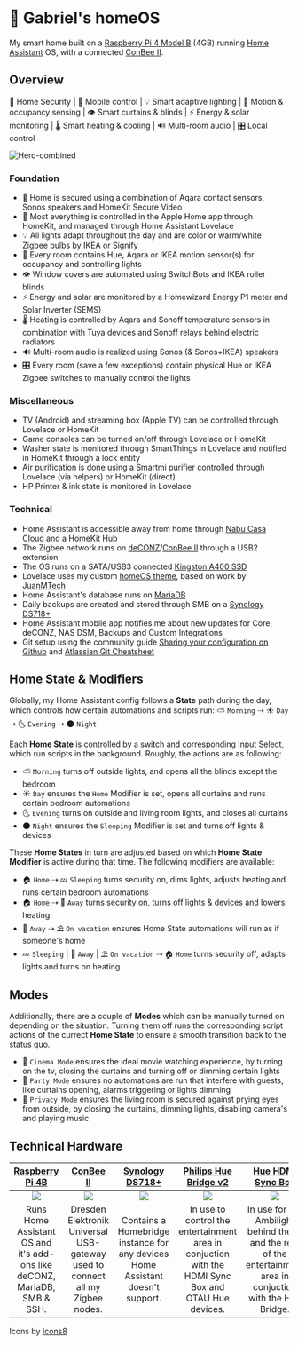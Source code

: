 # 🏡 Gabriel's homeOS
My smart home built on a [Raspberry Pi 4 Model B](https://www.raspberrypi.com/products/raspberry-pi-4-model-b/) (4GB) running [Home Assistant](https://www.home-assistant.io/) OS, with a connected [ConBee II](https://www.phoscon.de/en/conbee2).

## Overview
🚨 Home Security | 📱 Mobile control | 💡 Smart adaptive lighting | 👋 Motion & occupancy sensing | 👁 Smart curtains & blinds | ⚡ Energy & solar monitoring | 🌡 Smart heating & cooling | 🔊 Multi-room audio | 🎛 Local control

![Hero-combined](https://user-images.githubusercontent.com/61377476/138591773-0800bf9a-436e-49e3-895f-d651278713fd.png)

### Foundation
- 🚨 Home is secured using a combination of Aqara contact sensors, Sonos speakers and HomeKit Secure Video
- 📱 Most everything is controlled in the Apple Home app through HomeKit, and managed through Home Assistant Lovelace
- 💡 All lights adapt throughout the day and are color or warm/white Zigbee bulbs by IKEA or Signify
- 👋 Every room contains Hue, Aqara or IKEA motion sensor(s) for occupancy and controlling lights
- 👁 Window covers are automated using SwitchBots and IKEA roller blinds
- ⚡ Energy and solar are monitored by a Homewizard Energy P1 meter and Solar Inverter (SEMS) 
- 🌡 Heating is controlled by Aqara and Sonoff temperature sensors in combination with Tuya devices and Sonoff relays behind electric radiators
- 🔊 Multi-room audio is realized using Sonos (& Sonos+IKEA) speakers
- 🎛 Every room (save a few exceptions) contain physical Hue or IKEA Zigbee switches to manually control the lights

### Miscellaneous
- TV (Android) and streaming box (Apple TV) can be controlled through Lovelace or HomeKit
- Game consoles can be turned on/off through Lovelace or HomeKit
- Washer state is monitored through SmartThings in Lovelace and notified in HomeKit through a lock entity
- Air purification is done using a Smartmi purifier controlled through Lovelace (via helpers) or HomeKit (direct)
- HP Printer & ink state is monitored in Lovelace

### Technical
- Home Assistant is accessible away from home through [Nabu Casa Cloud](https://www.nabucasa.com/) and a HomeKit Hub
- The Zigbee network runs on [deCONZ](https://phoscon.de/en/conbee2/software)/[ConBee II](https://www.phoscon.de/en/conbee2) through a USB2 extension
- The OS runs on a SATA/USB3 connected [Kingston A400 SSD](https://www.kingston.com/en/ssd/a400-solid-state-drive)
- Lovelace uses my custom [homeOS theme](https://github.com/gvssr/home-assistant-config/tree/main/themes/homeOS_theme), based on work by [JuanMTech](https://github.com/JuanMTech)
- Home Assistant's database runs on [MariaDB](https://mariadb.org/)
- Daily backups are created and stored through SMB on a [Synology DS718+](https://www.synology.com/support/download/DS718+?version=7.0#system)
- Home Assistant mobile app notifies me about new updates for Core, deCONZ, NAS DSM, Backups and Custom Integrations
- Git setup using the community guide [Sharing your configuration on Github](https://community.home-assistant.io/t/sharing-your-configuration-on-github/195144) and [Atlassian Git Cheatsheet](https://www.atlassian.com/git/tutorials/atlassian-git-cheatsheet)

## Home State & Modifiers
Globally, my Home Assistant config follows a **State** path during the day, which controls how certain automations and scripts run: ⛅️ `Morning` ⇢ ☀️ `Day` ⇢ 🌜 `Evening` ⇢ 🌑 `Night`

Each **Home State** is controlled by a switch and corresponding Input Select, which run scripts in the background. Roughly, the actions are as following:

- ⛅️ `Morning` turns off outside lights, and opens all the blinds except the bedroom
- ☀️ `Day` ensures the `Home` Modifier is set, opens all curtains and runs certain bedroom automations
- 🌜 `Evening` turns on outside and living room lights, and closes all curtains
- 🌑 `Night` ensures the `Sleeping` Modifier is set and turns off lights & devices

These **Home States** in turn are adjusted based on which **Home State Modifier** is active during that time. The following modifiers are available:

- 🏠 `Home` ⇢ 💤 `Sleeping` turns security on, dims lights, adjusts heating and runs certain bedroom automations
- 🏠 `Home` ⇢ 📍 `Away` turns security on, turns off lights & devices and lowers heating
- 📍 `Away` ⇢ ⛱️ `On vacation` ensures Home State automations will run as if someone's home
- 💤 `Sleeping` | 📍 `Away` | ⛱️ `On vacation` ⇢ 🏠 `Home` turns security off, adapts lights and turns on heating

## Modes
Additionally, there are a couple of **Modes** which can be manually turned on depending on the situation. Turning them off runs the corresponding script actions of the currect **Home State** to ensure a smooth transition back to the status quo.
- 🍿 ``Cinema Mode`` ensures the ideal movie watching experience, by turning on the tv, closing the curtains and turning off or dimming certain lights
- 🎉 ``Party Mode`` ensures no automations are run that interfere with guests, like curtains opening, alarms triggering or lights dimming
- 👀 ``Privacy Mode`` ensures the living room is secured against prying eyes from outside, by closing the curtains, dimming lights, disabling camera's and playing music

## Technical Hardware
| [Raspberry Pi 4B](https://www.raspberrypi.com/products/raspberry-pi-4-model-b/)  | [ConBee II](https://phoscon.de/en/conbee2) | [Synology DS718+](https://www.synology.com/nl-nl/support/download/DS718+) | [Philips Hue Bridge v2](https://www.philips-hue.com/nl-nl/p/hue-bridge/8718696511800) | [Hue HDMI Sync Box](https://www.philips-hue.com/nl-nl/p/hue-play-hdmi-sync-box/8718699704803) | [SwitchBot Hub Mini](https://www.switch-bot.com/products/switchbot-hub-mini) | [Apple TV 4K](https://www.apple.com/apple-tv-4k/) |
| :-------------: | :-------------: | :-------------: | :-------------: | :-------------: | :-------------: | :-------------: |
| <img src="https://img.icons8.com/dotty/80/000000/raspberry-pi.png"/> | <img src="https://img.icons8.com/dotty/80/000000/usb-memory-stick.png"/> | <img src="https://img.icons8.com/dotty/80/000000/nas.png"/> | <img src="https://img.icons8.com/dotty/80/000000/hub.png"/> | <img src="https://img.icons8.com/dotty/80/000000/hdmi-cable.png"/> | <img src="https://img.icons8.com/dotty/80/000000/switch.png"/> | <img src="https://img.icons8.com/dotty/80/000000/apple-tv.png"/> |
| Runs Home Assistant OS and it's add-ons like deCONZ, MariaDB, SMB & SSH.  | Dresden Elektronik Universal USB-gateway used to connect all my Zigbee nodes. | Contains a Homebridge instance for any devices Home Assistant doesn't support.  | In use to control the entertainment area in conjuction with the HDMI Sync Box and OTAU Hue devices. | In use for the Ambilight behind the tv and the rest of the entertainment area in conjuction with the Hue Bridge.  | In use to connect to SwitchBot Curtains, runs through HomeBridge to Home Assistant.  | In use as HomeKit Home Hubs to run location automations and control the Home app when away. |

Icons by [Icons8](https://icons8.com)
